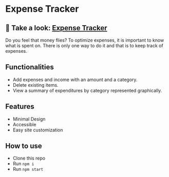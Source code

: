 # Expense Tracker

## 🔗 Take a look: [Expense Tracker](https://5pamm3r.github.io/expense-tracker/ "Expense Tracker")

Do you feel that money flies? To optimize expenses, it is important to know what is spent on. There is only one way to do it and that is to keep track of expenses.

## Functionalities
- Add expenses and income with an amount and a category.
- Delete existing items.
- View a summary of expenditures by category represented graphically.

## Features
- Minimal Design
- Accessible
- Easy site customization

## How to use
- Clone this repo
- Run `npm i`
- Run `npm start`